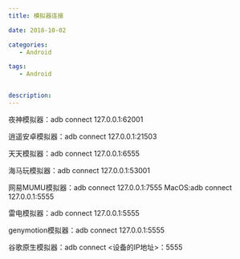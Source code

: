```yaml
---
title: 模拟器连接

date: 2018-10-02

categories: 
   - Android

tags: 
   - Android 


description: ​
---
```



夜神模拟器：adb connect 127.0.0.1:62001

逍遥安卓模拟器：adb connect 127.0.0.1:21503

天天模拟器：adb connect 127.0.0.1:6555 

海马玩模拟器：adb connect 127.0.0.1:53001

网易MUMU模拟器：adb connect 127.0.0.1:7555 MacOS:adb connect 127.0.0.1:5555

雷电模拟器：adb connect 127.0.0.1:5555 

genymotion模拟器：adb connect 127.0.0.1:5555 

谷歌原生模拟器：adb connect <设备的IP地址>：5555